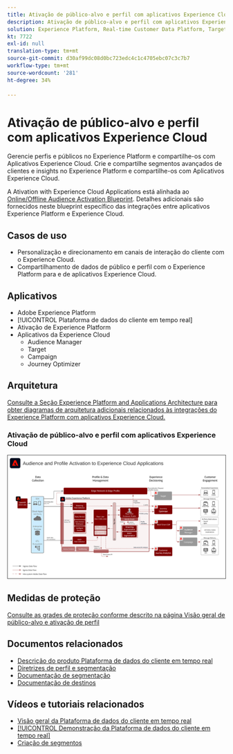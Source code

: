 ```yaml
---
title: Ativação de público-alvo e perfil com aplicativos Experience Cloud
description: Ativação de público-alvo e perfil com aplicativos Experience Cloud
solution: Experience Platform, Real-time Customer Data Platform, Target, Audience Manager, Analytics, Experience Cloud Services
kt: 7722
exl-id: null
translation-type: tm+mt
source-git-commit: d30af99dc08d0bc723edc4c1c4705ebc07c3c7b7
workflow-type: tm+mt
source-wordcount: '281'
ht-degree: 34%

---
```


# Ativação de público-alvo e perfil com aplicativos Experience Cloud

Gerencie perfis e públicos no Experience Platform e compartilhe-os com Aplicativos Experience Cloud. Crie e compartilhe segmentos avançados de clientes e insights no Experience Platform e compartilhe-os com Aplicativos Experience Cloud.

A Ativation with Experience Cloud Applications está alinhada ao [Online/Offline Audience Activation Blueprint](online-offline.md). Detalhes adicionais são fornecidos neste blueprint específico das integrações entre aplicativos Experience Platform e Experience Cloud.

## Casos de uso

* Personalização e direcionamento em canais de interação do cliente com o Experience Cloud.
* Compartilhamento de dados de público e perfil com o Experience Platform para e de aplicativos Experience Cloud.

## Aplicativos

* Adobe Experience Platform
* [!UICONTROL Plataforma de dados do cliente em tempo real]
* Ativação de Experience Platform
* Aplicativos da Experience Cloud
   * Audience Manager
   * Target
   * Campaign
   * Journey Optimizer

## Arquitetura

[Consulte a Seção Experience Platform and Applications Architecture para obter diagramas de arquitetura adicionais relacionados às integrações do Experience Platform com aplicativos Experience Cloud.](https://experienceleague.adobe.com/docs/blueprints-learn/architecture/architecture-overview/platform-applications.html)

### Ativação de público-alvo e perfil com aplicativos Experience Cloud

<img src="assets/activation+apps.svg" alt="Arquitetura de referência para Audience and Profile Ativation with Experience Cloud Applications" style="border:1px solid #4a4a4a" />
<br>

## Medidas de proteção

[Consulte as grades de proteção conforme descrito na página Visão geral de público-alvo e ativação de perfil](overview.md)

## Documentos relacionados

* [Descrição do produto Plataforma de dados do cliente em tempo real](https://helpx.adobe.com/br/legal/product-descriptions/real-time-customer-data-platform.html)
* [Diretrizes de perfil e segmentação](https://experienceleague.adobe.com/docs/experience-platform/profile/guardrails.html?lang=pt-BR)
* [Documentação de segmentação](https://experienceleague.adobe.com/docs/experience-platform/segmentation/api/streaming-segmentation.html?lang=pt-BR)
* [Documentação de destinos](https://experienceleague.adobe.com/docs/experience-platform/destinations/catalog/overview.html?lang=pt-BR)

## Vídeos e tutoriais relacionados

* [Visão geral da Plataforma de dados do cliente em tempo real](https://experienceleague.adobe.com/docs/platform-learn/tutorials/application-services/rtcdp/understanding-the-real-time-customer-data-platform.html?lang=pt-BR)
* [[!UICONTROL Demonstração da Plataforma de dados do cliente em tempo real]](https://experienceleague.adobe.com/docs/platform-learn/tutorials/application-services/rtcdp/demo.html?lang=pt-BR)
* [Criação de segmentos](https://experienceleague.adobe.com/docs/platform-learn/tutorials/segments/create-segments.html?lang=pt-BR)
